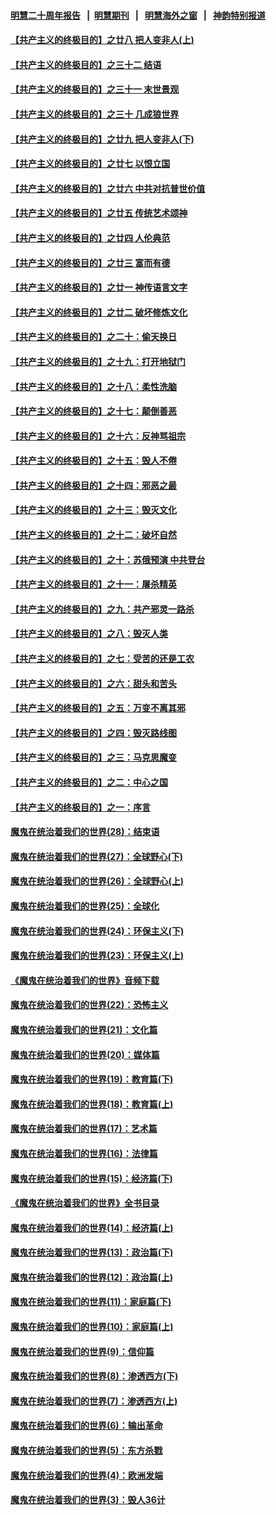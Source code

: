 #### [明慧二十周年报告](https://github.com/gfw-breaker/mh-reports/blob/master/README.md?t=07201120) &nbsp;&nbsp;|&nbsp;&nbsp;[明慧期刊](https://github.com/gfw-breaker/mh-qikan) &nbsp;&nbsp;|&nbsp;&nbsp; [明慧海外之窗](https://github.com/gfw-breaker/mh-news/blob/master/README.md?t=07201120) &nbsp;&nbsp;|&nbsp;&nbsp; [神韵特别报道](https://github.com/gfw-breaker/mh-news/blob/master/shenyun.md?t=07201120) 

#### [【共产主义的终极目的】之廿八 把人变非人(上)](../pages/nsc422/n11340492.md?t=07201120) 

#### [【共产主义的终极目的】之三十二 结语](../pages/nsc422/n11360535.md?t=07201120) 

#### [【共产主义的终极目的】之三十一 末世景观](../pages/nsc422/n11351129.md?t=07201120) 

#### [【共产主义的终极目的】之三十 几成狼世界](../pages/nsc422/n11348280.md?t=07201120) 

#### [【共产主义的终极目的】之廿九 把人变非人(下)](../pages/nsc422/n11344140.md?t=07201120) 

#### [【共产主义的终极目的】之廿七 以恨立国](../pages/nsc422/n11336944.md?t=07201120) 

#### [【共产主义的终极目的】之廿六 中共对抗普世价值](../pages/nsc422/n11324785.md?t=07201120) 

#### [【共产主义的终极目的】之廿五 传统艺术颂神](../pages/nsc422/n11296396.md?t=07201120) 

#### [【共产主义的终极目的】之廿四 人伦典范](../pages/nsc422/n11296397.md?t=07201120) 

#### [【共产主义的终极目的】之廿三 富而有德](../pages/nsc422/n11283598.md?t=07201120) 

#### [【共产主义的终极目的】之廿一 神传语言文字](../pages/nsc422/n11263265.md?t=07201120) 

#### [【共产主义的终极目的】之廿二 破坏修炼文化](../pages/nsc422/n11245728.md?t=07201120) 

#### [【共产主义的终极目的】之二十：偷天换日](../pages/nsc422/n11238846.md?t=07201120) 

#### [【共产主义的终极目的】之十九：打开地狱门](../pages/nsc422/n11206376.md?t=07201120) 

#### [【共产主义的终极目的】之十八：柔性洗脑](../pages/nsc422/n11199994.md?t=07201120) 

#### [【共产主义的终极目的】之十七：颠倒善恶](../pages/nsc422/n11179782.md?t=07201120) 

#### [【共产主义的终极目的】之十六：反神骂祖宗](../pages/nsc422/n11166798.md?t=07201120) 

#### [【共产主义的终极目的】之十五：毁人不倦](../pages/nsc422/n11166792.md?t=07201120) 

#### [【共产主义的终极目的】之十四：邪恶之最](../pages/nsc422/n11150249.md?t=07201120) 

#### [【共产主义的终极目的】之十三：毁灭文化](../pages/nsc422/n11135227.md?t=07201120) 

#### [【共产主义的终极目的】之十二：破坏自然](../pages/nsc422/n11135214.md?t=07201120) 

#### [【共产主义的终极目的】之十：苏俄预演 中共登台](../pages/nsc422/n11118424.md?t=07201120) 

#### [【共产主义的终极目的】之十一：屠杀精英](../pages/nsc422/n11118442.md?t=07201120) 

#### [【共产主义的终极目的】之九：共产邪灵一路杀](../pages/nsc422/n11114139.md?t=07201120) 

#### [【共产主义的终极目的】之八：毁灭人类](../pages/nsc422/n11108503.md?t=07201120) 

#### [【共产主义的终极目的】之七：受苦的还是工农](../pages/nsc422/n11101809.md?t=07201120) 

#### [【共产主义的终极目的】之六：甜头和苦头](../pages/nsc422/n11096971.md?t=07201120) 

#### [【共产主义的终极目的】之五：万变不离其邪](../pages/nsc422/n11091285.md?t=07201120) 

#### [【共产主义的终极目的】之四：毁灭路线图](../pages/nsc422/n11086284.md?t=07201120) 

#### [【共产主义的终极目的】之三：马克思魔变](../pages/nsc422/n11061941.md?t=07201120) 

#### [【共产主义的终极目的】之二：中心之国](../pages/nsc422/n11047728.md?t=07201120) 

#### [【共产主义的终极目的】之一：序言](../pages/nsc422/n11086077.md?t=07201120) 

#### [魔鬼在统治着我们的世界(28)：结束语](../pages/nsc422/n10936246.md?t=07201120) 

#### [魔鬼在统治着我们的世界(27)：全球野心(下)](../pages/nsc422/n10928319.md?t=07201120) 

#### [魔鬼在统治着我们的世界(26)：全球野心(上)](../pages/nsc422/n10900318.md?t=07201120) 

#### [魔鬼在统治着我们的世界(25)：全球化](../pages/nsc422/n10788205.md?t=07201120) 

#### [魔鬼在统治着我们的世界(24)：环保主义(下)](../pages/nsc422/n10695307.md?t=07201120) 

#### [魔鬼在统治着我们的世界(23)：环保主义(上)](../pages/nsc422/n10688613.md?t=07201120) 

#### [《魔鬼在统治着我们的世界》音频下载](../pages/nsc422/n10635553.md?t=07201120) 

#### [魔鬼在统治着我们的世界(22)：恐怖主义](../pages/nsc422/n10614727.md?t=07201120) 

#### [魔鬼在统治着我们的世界(21)：文化篇](../pages/nsc422/n10597706.md?t=07201120) 

#### [魔鬼在统治着我们的世界(20)：媒体篇](../pages/nsc422/n10586579.md?t=07201120) 

#### [魔鬼在统治着我们的世界(19)：教育篇(下)](../pages/nsc422/n10564808.md?t=07201120) 

#### [魔鬼在统治着我们的世界(18)：教育篇(上)](../pages/nsc422/n10526970.md?t=07201120) 

#### [魔鬼在统治着我们的世界(17)：艺术篇](../pages/nsc422/n10499093.md?t=07201120) 

#### [魔鬼在统治着我们的世界(16)：法律篇](../pages/nsc422/n10485969.md?t=07201120) 

#### [魔鬼在统治着我们的世界(15)：经济篇(下)](../pages/nsc422/n10469975.md?t=07201120) 

#### [《魔鬼在统治着我们的世界》全书目录](../pages/nsc422/n10464261.md?t=07201120) 

#### [魔鬼在统治着我们的世界(14)：经济篇(上)](../pages/nsc422/n10457370.md?t=07201120) 

#### [魔鬼在统治着我们的世界(13)：政治篇(下)](../pages/nsc422/n10448270.md?t=07201120) 

#### [魔鬼在统治着我们的世界(12)：政治篇(上)](../pages/nsc422/n10444576.md?t=07201120) 

#### [魔鬼在统治着我们的世界(11)：家庭篇(下)](../pages/nsc422/n10440961.md?t=07201120) 

#### [魔鬼在统治着我们的世界(10)：家庭篇(上)](../pages/nsc422/n10435448.md?t=07201120) 

#### [魔鬼在统治着我们的世界(9)：信仰篇](../pages/nsc422/n10432159.md?t=07201120) 

#### [魔鬼在统治着我们的世界(8)：渗透西方(下)](../pages/nsc422/n10429603.md?t=07201120) 

#### [魔鬼在统治着我们的世界(7)：渗透西方(上)](../pages/nsc422/n10426013.md?t=07201120) 

#### [魔鬼在统治着我们的世界(6)：输出革命](../pages/nsc422/n10421536.md?t=07201120) 

#### [魔鬼在统治着我们的世界(5)：东方杀戮](../pages/nsc422/n10417707.md?t=07201120) 

#### [魔鬼在统治着我们的世界(4)：欧洲发端](../pages/nsc422/n10414890.md?t=07201120) 

#### [魔鬼在统治着我们的世界(3)：毁人36计](../pages/nsc422/n10411583.md?t=07201120) 

